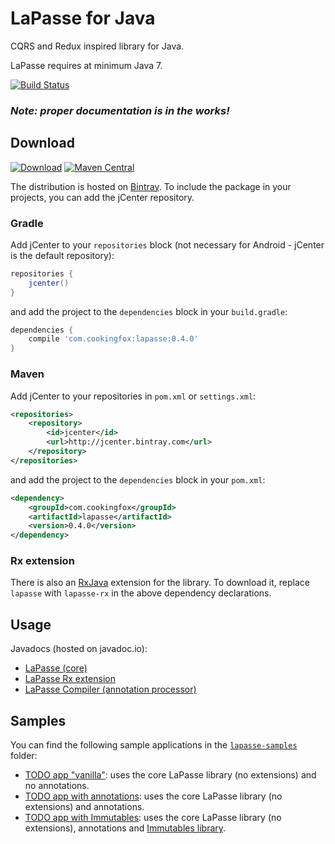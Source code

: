 # LaPasse for Java

CQRS and Redux inspired library for Java.

LaPasse requires at minimum Java 7.

[![Build Status](https://travis-ci.org/cookingfox/lapasse-java.svg?branch=master)](https://travis-ci.org/cookingfox/lapasse-java)

### _Note: proper documentation is in the works!_

## Download

[![Download](https://api.bintray.com/packages/cookingfox/maven/lapasse-java/images/download.svg)](https://bintray.com/cookingfox/maven/lapasse-java/_latestVersion)
[![Maven Central](https://maven-badges.herokuapp.com/maven-central/com.cookingfox/lapasse/badge.svg)](https://maven-badges.herokuapp.com/maven-central/com.cookingfox/lapasse)

The distribution is hosted on [Bintray](https://bintray.com/cookingfox/maven/lapasse-java/view).
To include the package in your projects, you can add the jCenter repository.

### Gradle

Add jCenter to your `repositories` block (not necessary for Android - jCenter is the default
repository):

```groovy
repositories {
    jcenter()
}
```

and add the project to the `dependencies` block in your `build.gradle`:

```groovy
dependencies {
    compile 'com.cookingfox:lapasse:0.4.0'
}
```

### Maven

Add jCenter to your repositories in `pom.xml` or `settings.xml`:

```xml
<repositories>
    <repository>
        <id>jcenter</id>
        <url>http://jcenter.bintray.com</url>
    </repository>
</repositories>
```

and add the project to the `dependencies` block in your `pom.xml`:

```xml
<dependency>
    <groupId>com.cookingfox</groupId>
    <artifactId>lapasse</artifactId>
    <version>0.4.0</version>
</dependency>
```

### Rx extension

There is also an [RxJava](https://github.com/ReactiveX/RxJava) extension for the library. To
download it, replace `lapasse` with `lapasse-rx` in the above dependency declarations.

## Usage

Javadocs (hosted on javadoc.io):
- [LaPasse (core)](http://www.javadoc.io/doc/com.cookingfox/lapasse/0.4.0)
- [LaPasse Rx extension](http://www.javadoc.io/doc/com.cookingfox/lapasse-rx/0.4.0)
- [LaPasse Compiler (annotation processor)](http://www.javadoc.io/doc/com.cookingfox/lapasse-compiler/0.4.0)

## Samples

You can find the following sample applications in the [`lapasse-samples`](lapasse-samples) folder:
- [TODO app "vanilla"](lapasse-samples/src/main/java/com/cookingfox/lapasse/samples/todo_vanilla):
uses the core LaPasse library (no extensions) and no annotations.
- [TODO app with annotations](lapasse-samples/src/main/java/com/cookingfox/lapasse/samples/todo_annotations):
uses the core LaPasse library (no extensions) and annotations.
- [TODO app with Immutables](lapasse-samples/src/main/java/com/cookingfox/lapasse/samples/todo_immutables):
uses the core LaPasse library (no extensions), annotations and
[Immutables library](http://immutables.github.io/).
